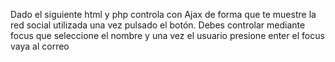 <p>Dado el siguiente html y php controla con Ajax de forma que te muestre la red social utilizada una vez pulsado el botón. Debes controlar mediante focus que seleccione el nombre y una vez el usuario presione enter el focus vaya al correo<p>
